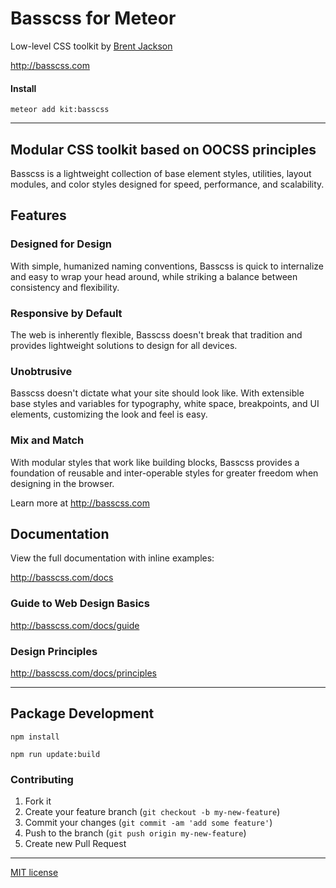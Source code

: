 # Basscss for Meteor

Low-level CSS toolkit by [Brent Jackson](https://github.com/jxnblk/basscss.git)

http://basscss.com

#### Install
```
meteor add kit:basscss
```

---

## Modular CSS toolkit based on OOCSS principles

Basscss is a lightweight collection of base element styles, utilities, layout modules, and color styles designed for speed, performance, and scalability.

## Features

### Designed for Design
With simple, humanized naming conventions,
Basscss is quick to internalize and easy to wrap your head around,
while striking a balance between consistency and flexibility.

### Responsive by Default
The web is inherently flexible, Basscss doesn't break that tradition
and provides lightweight solutions to design for all devices.

### Unobtrusive
Basscss doesn't dictate what your site should look like.
With extensible base styles and variables for typography, white space, breakpoints, and UI elements,
customizing the look and feel is easy.

### Mix and Match
With modular styles that work like building blocks,
Basscss provides a foundation of reusable and inter-operable styles
for greater freedom when designing in the browser.

Learn more at http://basscss.com

## Documentation
View the full documentation with inline examples:

http://basscss.com/docs

### Guide to Web Design Basics
http://basscss.com/docs/guide

### Design Principles
http://basscss.com/docs/principles

---

## Package Development

```
npm install
```

```
npm run update:build
```

### Contributing
1. Fork it
2. Create your feature branch (`git checkout -b my-new-feature`)
3. Commit your changes (`git commit -am 'add some feature'`)
4. Push to the branch (`git push origin my-new-feature`)
5. Create new Pull Request

---

[MIT license](http://opensource.org/licenses/MIT)